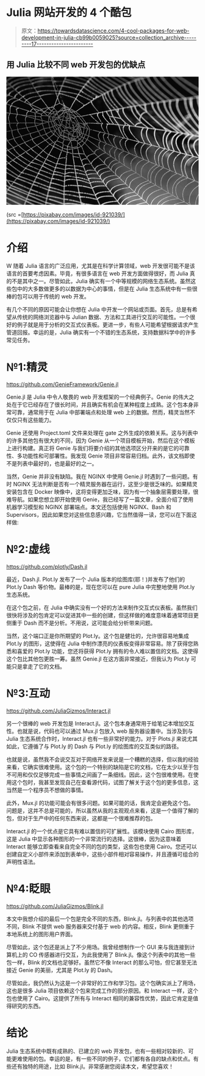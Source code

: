# Julia 网站开发的 4 个酷包

> 原文：<https://towardsdatascience.com/4-cool-packages-for-web-development-in-julia-cb99b0059025?source=collection_archive---------17----------------------->

## 用 Julia 比较不同 web 开发包的优缺点

![](img/08204e42c42d2f592253635f3061853e.png)

(src =[https://pixabay.com/images/id-921039/](https://pixabay.com/images/id-921039/)

# 介绍

W 随着 Julia 语言的广泛应用，尤其是在科学计算领域，web 开发很可能不是该语言的首要考虑因素。毕竟，有很多语言在 web 开发方面做得很好，而 Julia 真的不是其中之一。尽管如此，Julia 确实有一个中等规模的网络生态系统。虽然这些包中的大多数做更多的以数据为中心的事情，但是在 Julia 生态系统中有一些很棒的包可以用于传统的 web 开发。

有几个不同的原因可能会让你想在 Julia 中开发一个网站或页面。首先，总是有希望从传统的网络浏览器中与 Julian 数据、方法和工具进行交互的可能性。一个很好的例子就是用于分析的交互式仪表板。更进一步，有些人可能希望根据请求产生管道回报。幸运的是，Julia 确实有一个不错的生态系统，支持数据科学中的许多常见任务。

# №1:精灵

<https://github.com/GenieFramework/Genie.jl>  

Genie.jl 是 Julia 中令人敬畏的 web 开发框架的一个经典例子。Genie 的伟大之处在于它已经存在了很长时间，并且确实有机会在某种程度上成熟。这个包本身非常可靠，通常用于在 Julia 中部署端点和处理 web 上的数据。然而，精灵当然不仅仅只有这些能力。

Genie 还使用 Project.toml 文件来处理在 gate 之外生成的依赖关系。这与列表中的许多其他包有很大的不同，因为 Genie 从一个项目模板开始，然后在这个模板上进行构建。真正将 Genie 与我们将要介绍的其他选项区分开来的是它的可靠性、多功能性和可部署性。我发现 Genie 项目非常容易归档。此外，该文档即使不是列表中最好的，也是最好的之一。

当然，Genie 并非没有缺陷。我在 NGINX 中使用 Genie.jl 时遇到了一些问题。有时 NGINX 无法判断是否有一个精灵服务器在运行，这至少是很乏味的。如果精灵安装包含在 Docker 映像中，这将变得更加乏味，因为有一个抽象层需要处理，很难导航。如果您想立即开始使用 Genie，我已经写了一篇文章，全面介绍了使用机器学习模型和 NGINX 部署端点。本文还包括使用 NGINX、Bash 和 Supervisors，因此如果您对这些信息感兴趣，它当然值得一读，您可以在下面这样做:

</a-z-julia-endpoint-with-genie-a2e0c2f1c884>  

# №2:虚线

<https://github.com/plotly/Dash.jl>  

最近，Dash.jl. Plot.ly 发布了一个 Julia 版本的绘图库(耶！)并发布了他们的 Plot.ly Dash 等价物。最棒的是，现在您可以在 pure Julia 中完整地使用 Plot.ly 生态系统。

在这个包之前，在 Julia 中确实没有一个好的方法来制作交互式仪表板。虽然我们很快将涉及的包肯定可以促进其中一些的创建，但这样做的难度意味着通常项目更侧重于 Dash 而不是分析。不用说，这可能会给分析带来问题。

当然，这个端口正是你所期望的 Plot.ly。这个包是健壮的，允许很容易地集成 Plot.ly 的图形，这使得在 Julia 中制作漂亮的仪表板变得非常容易。除了获得您熟悉和喜爱的 Plot.ly 功能，您还将获得 Plot.ly 拥有的令人难以置信的文档。这使得这个包比其他包更胜一筹。虽然 Genie.jl 在这方面非常接近，但我认为 Plot.ly 可能只是拿走了它的文档。

# №3:互动

<https://github.com/JuliaGizmos/Interact.jl>  

另一个很棒的 web 开发包是 Interact.jl。这个包本身通常用于给笔记本增加交互性。也就是说，代码也可以通过 Mux.jl 包放入 web 服务器设置中。当涉及到与 Julia 生态系统合作时，Interact.jl 也有一些非常好的能力。对于 Plots.jl 来说尤其如此，它遵循了与 Plot.ly 的 Dash 与 Plot.ly 的绘图库的交互类似的路径。

也就是说，虽然我不会说交互对于网络开发来说是一个糟糕的选择，但以我的经验来看，它确实很难使用。这个包的一个特别的缺陷是它的文档，它在太少以至于包不可用和仅仅足够完成一些事情之间画了一条细线。因此，这个包很难使用。在使用这个包时，我甚至发现自己在查看源代码，试图了解关于这个包的更多信息，这当然是一个程序员不想做的事情。

此外，Mux.jl 的功能可能会有很多问题。如果可能的话，我肯定会避免这个包。问题是，这并不总是可能的，所以虽然从我的主观观点来看，这是一个值得了解的包，但对于生产中的任何东西来说，这都是一个很难推荐的包。

Interact.jl 的一个优点是它具有难以置信的可扩展性。该模块使用 Cairo 图形库，这是 Julia 中显示各种图形的一个非常流行的选择。这很棒，因为这意味着 Interact 能够立即查看来自完全不同的包的类型，这些包也使用 Cairo。您还可以创建自定义小部件来添加到表单中，这些小部件相对容易操作，并且遵循可组合的声明性语法。

# №4:眨眼

<https://github.com/JuliaGizmos/Blink.jl>  

本文中我想介绍的最后一个包是完全不同的东西，Blink.jl。与列表中的其他选项不同，Blink 不提供 web 服务器来交付基于 web 的内容。相反，Blink 更侧重于本地系统上的图形用户界面。

尽管如此，这个包还是派上了不少用场。我曾经想制作一个 GUI 来与我连接到计算机上的 CO 传感器进行交互，为此我使用了 Blink.jl。像这个列表中的其他一些包一样，Blink 的文档也足够好。虽然它不像 Interact 的那么可怕，但它甚至无法接近 Genie 的美丽，尤其是 Plot.ly 的 Dash。

尽管如此，我仍然认为这是一个非常好的工作和学习包。这个包确实派上了用场，这也是很多 Julia 项目依赖这个包来完成工作的部分原因。和 Interact 一样，这个包也使用了 Cairo。这提供了所有与 Interact 相同的兼容性优势，因此它肯定是值得研究的东西。

# 结论

Julia 生态系统中既有成熟的、已建立的 web 开发包，也有一些相对较新的、可能更难使用的包。幸运的是，有一些不同的例子，它们都有各自的缺点和优点。有些还有独特的用途，比如 Blink.jl。非常感谢您阅读本文，希望您喜欢！